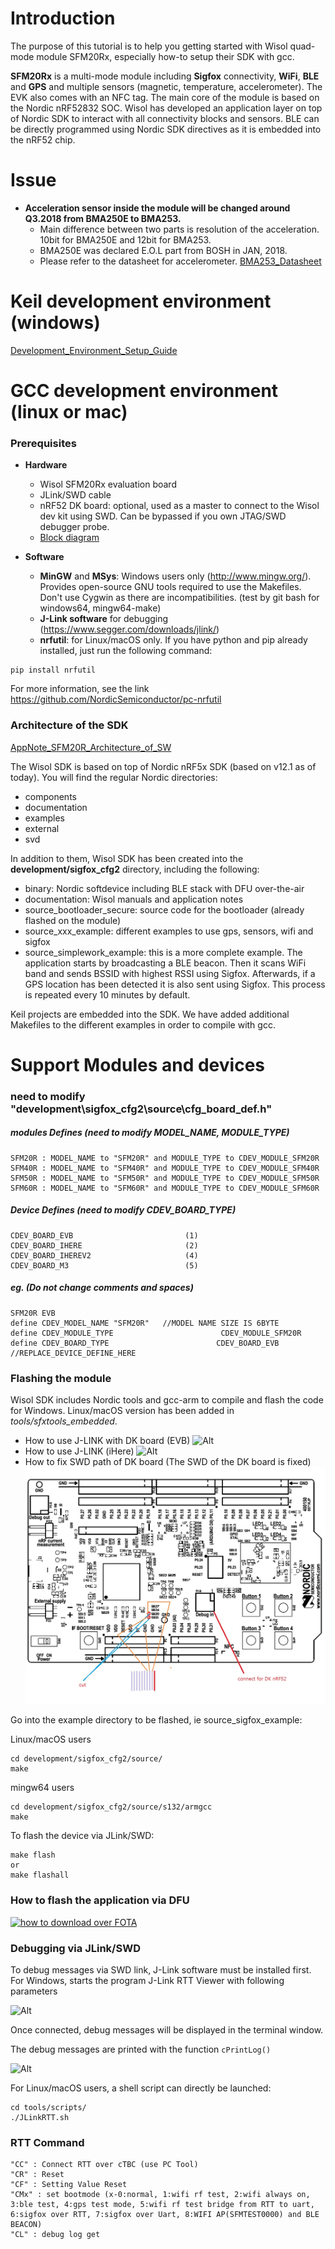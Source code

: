 # Introduction

The purpose of this tutorial is to help you getting started with Wisol quad-mode module SFM20Rx, especially how-to setup their SDK with gcc.

__SFM20Rx__ is a multi-mode module including __Sigfox__ connectivity, __WiFi__, __BLE__ and __GPS__ and multiple sensors (magnetic, temperature, accelerometer). The EVK also comes with an NFC tag.
The main core of the module is based on the Nordic nRF52832 SOC. Wisol has developed an application layer on top of Nordic SDK to interact with all connectivity blocks and sensors. BLE can be directly programmed using Nordic SDK directives as it is embedded into the nRF52 chip.

# Issue
- __Acceleration sensor inside the module will be changed around Q3.2018 from BMA250E to BMA253.__
  - Main difference between two parts is resolution of the acceleration. 10bit for BMA250E and 12bit for BMA253.
  - BMA250E was declared  E.O.L part from BOSH in JAN, 2018.
  - Please refer to the datasheet for accelerometer. [BMA253_Datasheet](development/sigfox_cfg2/documentation/datasheet/Bosch_01242017_BMA253-1217713.pdf)

# Keil development environment (windows)
[Development_Environment_Setup_Guide](development/sigfox_cfg2/documentation/manual/[WISOL]Development_Environment_Setup_Guide_V202.pdf)

# GCC development environment (linux or mac)
### Prerequisites

- __Hardware__
  - Wisol SFM20Rx evaluation board
  - JLink/SWD cable
  - nRF52 DK board: optional, used as a master to connect to the Wisol dev kit using SWD. Can be bypassed if you own JTAG/SWD debugger probe.
  - [Block diagram](development/sigfox_cfg2/documentation/wssfm20r_block.pdf)

- __Software__
  - __MinGW__ and __MSys__: Windows users only (http://www.mingw.org/). Provides open-source GNU tools required to use the Makefiles. Don't use Cygwin as there are incompatibilities. (test by git bash for windows64, mingw64-make)
  - __J-Link software__ for debugging (https://www.segger.com/downloads/jlink/)
  - __nrfutil__: for Linux/macOS only. If you have python and pip already installed, just run the following command:
```
pip install nrfutil
```
For more information, see the link https://github.com/NordicSemiconductor/pc-nrfutil

### Architecture of the SDK
[AppNote_SFM20R_Architecture_of_SW](development/sigfox_cfg2/documentation/manual/[WISOL]AppNote_SFM20R_Architecture_of_SW_V204_1122.pdf)

The Wisol SDK is based on top of Nordic nRF5x SDK (based on v12.1 as of today). You will find the regular Nordic directories:
- components
- documentation
- examples
- external
- svd

In addition to them, Wisol SDK has been created into the __development/sigfox_cfg2__ directory, including the following:
- binary: Nordic softdevice including BLE stack with DFU over-the-air
- documentation: Wisol manuals and application notes
- source_bootloader_secure: source code for the bootloader (already flashed on the module)
- source_xxx_example: different examples to use gps, sensors, wifi and sigfox
- source_simplework_example: this is a more complete example. The application starts by broadcasting a BLE beacon. Then it scans WiFi band and sends BSSID with highest RSSI using Sigfox. Afterwards, if a GPS location has been detected it is also sent using Sigfox. This process is repeated every 10 minutes by default.

Keil projects are embedded into the SDK. We have added additional Makefiles to the different examples in order to compile with gcc.

# Support Modules and devices
### need to modify "development\sigfox_cfg2\source\cfg_board_def.h"
##### modules Defines (need to modify MODEL_NAME, MODULE_TYPE)
```
SFM20R : MODEL_NAME to "SFM20R" and MODULE_TYPE to CDEV_MODULE_SFM20R
SFM40R : MODEL_NAME to "SFM40R" and MODULE_TYPE to CDEV_MODULE_SFM40R
SFM50R : MODEL_NAME to "SFM50R" and MODULE_TYPE to CDEV_MODULE_SFM50R
SFM60R : MODEL_NAME to "SFM60R" and MODULE_TYPE to CDEV_MODULE_SFM60R
```
##### Device Defines (need to modify CDEV_BOARD_TYPE)
```
CDEV_BOARD_EVB                         (1)
CDEV_BOARD_IHERE                       (2)
CDEV_BOARD_IHEREV2                     (4)
CDEV_BOARD_M3                          (5)
```
##### eg. (Do not change comments and spaces)
```
SFM20R EVB
define CDEV_MODEL_NAME "SFM20R"   //MODEL NAME SIZE IS 6BYTE
define CDEV_MODULE_TYPE                        CDEV_MODULE_SFM20R
define CDEV_BOARD_TYPE                        CDEV_BOARD_EVB  //REPLACE_DEVICE_DEFINE_HERE
```

### Flashing the module

Wisol SDK includes Nordic tools and gcc-arm to compile and flash the code for Windows. Linux/macOS version has been added in *tools/sfxtools_embedded*.
- How to use J-LINK with DK board (EVB)
![Alt](development/sigfox_cfg2/documentation/pics/WisolNordicEVK.jpg "Wisol EVK and Nordic DK")
- How to use J-LINK (iHere)
![Alt](development/sigfox_cfg2/documentation/pics/ihere_connect.jpg "Wisol iHere and jtag device")
- How to fix SWD path of DK board (The SWD of the DK board is fixed)
![Alt](development/sigfox_cfg2/documentation/pics/how_to_fix_SWD_path_of_DK_board.jpg "modify DK for SWD")

Go into the example directory to be flashed, ie source_sigfox_example:

Linux/macOS users
```
cd development/sigfox_cfg2/source/
make
```

mingw64 users
```
cd development/sigfox_cfg2/source/s132/armgcc
make
```

To flash the device via JLink/SWD:
```
make flash
or
make flashall
```

### How to flash the application via DFU

[![how to download over FOTA](development/sigfox_cfg2/documentation/pics/how_to_download_over_FOTA.png)](https://youtu.be/YftrZyONju8)

### Debugging via JLink/SWD

To debug messages via SWD link, J-Link software must be installed first.
For Windows, starts the program J-Link RTT Viewer with following parameters

![Alt](development/sigfox_cfg2/documentation/pics/RTTViewerSetup.PNG "RTT Viewer Setup")

Once connected, debug messages will be displayed in the terminal window.

The debug messages are printed with the function ```cPrintLog()```

![Alt](development/sigfox_cfg2/documentation/pics/RTTViewer.PNG "RTT Viewer")

For Linux/macOS users, a shell script can directly be launched:
```
cd tools/scripts/
./JLinkRTT.sh
```

### RTT Command
```
"CC" : Connect RTT over cTBC (use PC Tool)
"CR" : Reset
"CF" : Setting Value Reset
"CMx" : set bootmode (x-0:normal, 1:wifi rf test, 2:wifi always on, 3:ble test, 4:gps test mode, 5:wifi rf test bridge from RTT to uart, 6:sigfox over RTT, 7:sigfox over Uart, 8:WIFI AP(SFMTEST0000) and BLE BEACON)
"CL" : debug log get
```
